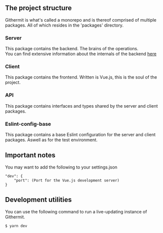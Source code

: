 ## The project structure
Githermit is what's called a monorepo and is thereof comprised of multiple packages. All of which resides in the 'packages' directory.

### Server
This package contains the backend. The brains of the operations.<br>
You can find extensive information about the internals of the backend [here](/docs/modules.html)

### Client
This package contains the frontend. Written is Vue.js, this is the soul of the project.

### API
This package contains interfaces and types shared by the server and client packages.

### Eslint-config-base
This package contains a base Eslint configuration for the server and client packages. Aswell as for the test environment.

## Important notes
You may want to add the following to your settings.json
```
"dev": {
	"port": (Port for the Vue.js development server)
}
```

## Development utilities
You can use the following command to run a live-updating instance of Githermit.

`$ yarn dev`
